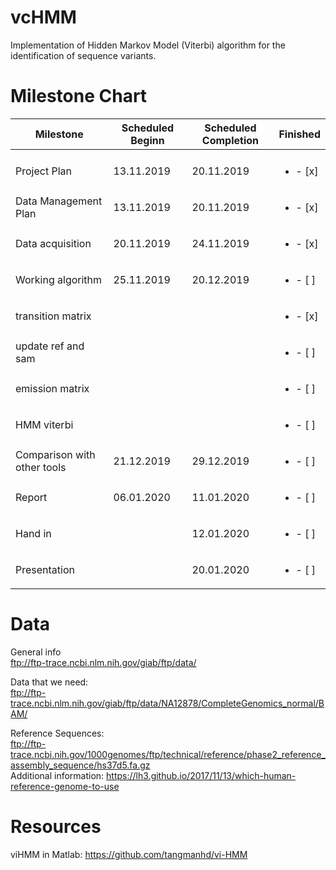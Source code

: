 # vcHMM

Implementation of Hidden Markov Model (Viterbi) algorithm for the identification of sequence variants.


# Milestone Chart

| Milestone | Scheduled Beginn | Scheduled Completion | Finished |
|-----------|-|----------------------|----------|
|           ||                     |          |
|Project Plan                      |13.11.2019  | 20.11.2019 |<ul><li>- [x] </li></ul> |
|Data Management Plan              |13.11.2019  | 20.11.2019 |<ul><li>- [x] </li></ul> |
|Data acquisition                  |20.11.2019  | 24.11.2019 |<ul><li>- [x] </li></ul> |
|Working algorithm                 |25.11.2019  | 20.12.2019 |<ul><li>- [ ] </li></ul> |
|   transition matrix              |            |            |<ul><li>- [x] </li></ul> |
|   update ref and sam             |            |            |<ul><li>- [ ] </li></ul> |
|   emission   matrix              |            |            |<ul><li>- [ ] </li></ul> |
|   HMM viterbi                    |            |            |<ul><li>- [ ] </li></ul> |
|Comparison with other tools       |21.12.2019  | 29.12.2019 |<ul><li>- [ ] </li></ul> |
|Report                            |06.01.2020  | 11.01.2020 |<ul><li>- [ ] </li></ul> |
|Hand in                           |            | 12.01.2020 |<ul><li>- [ ] </li></ul> |
|Presentation                      |            | 20.01.2020 |<ul><li>- [ ] </li></ul> |


# Data
General info <br>
ftp://ftp-trace.ncbi.nlm.nih.gov/giab/ftp/data/

Data that we need: <br>
ftp://ftp-trace.ncbi.nlm.nih.gov/giab/ftp/data/NA12878/CompleteGenomics_normal/BAM/

Reference Sequences: <br>
ftp://ftp-trace.ncbi.nih.gov/1000genomes/ftp/technical/reference/phase2_reference_assembly_sequence/hs37d5.fa.gz <br>
Additional information: https://lh3.github.io/2017/11/13/which-human-reference-genome-to-use

# Resources
viHMM in Matlab: https://github.com/tangmanhd/vi-HMM

